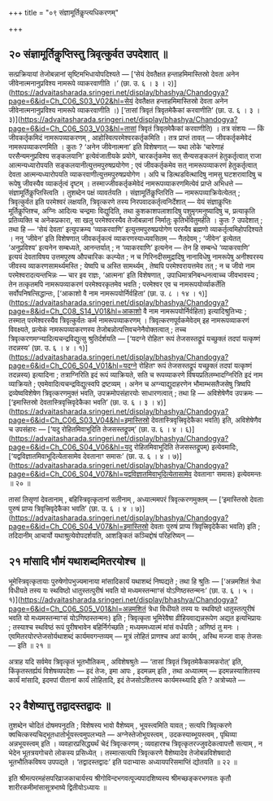 +++
title = "०९ संज्ञामूर्तिकॢप्त्यधिकरणम्"

+++

## २० संज्ञामूर्तिकॢप्तिस्तु त्रिवृत्कुर्वत उपदेशात् ॥

सत्प्रक्रियायां तेजोबन्नानां सृष्टिमभिधायोपदिश्यते — [‘सेयं देवतैक्षत हन्ताहमिमास्तिस्रो देवता अनेन जीवेनात्मनानुप्रविश्य नामरूपे व्याकरवाणीति ।’ (छा. उ. ६ । ३ । २)](https://advaitasharada.sringeri.net/display/bhashya/Chandogya?page=6&id=Ch_C06_S03_V02&hl=सेयं देवतैक्षत हन्ताहमिमास्तिस्रो देवता अनेन जीवेनात्मनानुप्रविश्य नामरूपे व्याकरवाणीति ।) [‘तासां त्रिवृतं त्रिवृतमेकैकां करवाणीति’ (छा. उ. ६ । ३ । ३)](https://advaitasharada.sringeri.net/display/bhashya/Chandogya?page=6&id=Ch_C06_S03_V03&hl=तासां त्रिवृतं त्रिवृतमेकैकां करवाणीति) । तत्र संशयः — किं जीवकर्तृकमिदं नामरूपव्याकरणम् , आहोस्वित्परमेश्वरकर्तृकमिति । तत्र प्राप्तं तावत् — जीवकर्तृकमेवेदं नामरूपव्याकरणमिति । कुतः ? ‘अनेन जीवेनात्मना’ इति विशेषणात् — यथा लोके ‘चारेणाहं परसैन्यमनुप्रविश्य सङ्कलयानि’ इत्येवंजातीयके प्रयोगे, चारकर्तृकमेव सत् सैन्यसङ्कलनं हेतुकर्तृत्वात् राजा आत्मन्यध्यारोपयति सङ्कलयानीत्युत्तमपुरुषप्रयोगेण ; एवं जीवकर्तृकमेव सत् नामरूपव्याकरणं हेतुकर्तृत्वात् देवता आत्मन्यध्यारोपयति व्याकरवाणीत्युत्तमपुरुषप्रयोगेण । अपि च डित्थडवित्थादिषु नामसु घटशरावादिषु च रूपेषु जीवस्यैव व्याकर्तृत्वं दृष्टम् । तस्माज्जीवकर्तृकमेवेदं नामरूपव्याकरणमित्येवं प्राप्ते अभिधत्ते — संज्ञामूर्तिकॢप्तिस्त्विति । तुशब्देन पक्षं व्यावर्तयति । संज्ञामूर्तिकॢप्तिरिति — नामरूपव्याक्रियेत्येतत् ; त्रिवृत्कुर्वत इति परमेश्वरं लक्षयति, त्रिवृत्करणे तस्य निरपवादकर्तृत्वनिर्देशात् — येयं संज्ञाकॢप्तिः मूर्तिकॢप्तिश्च, अग्निः आदित्यः चन्द्रमाः विद्युदिति, तथा कुशकाशपलाशादिषु पशुमृगमनुष्यादिषु च, प्रत्याकृति प्रतिव्यक्ति च अनेकप्रकारा, सा खलु परमेश्वरस्यैव तेजोबन्नानां निर्मातुः कृतिर्भवितुमर्हति । कुतः ? उपदेशात् ; तथा हि — ‘सेयं देवता’ इत्युपक्रम्य ‘व्याकरवाणि’ इत्युत्तमपुरुषप्रयोगेण परस्यैव ब्रह्मणो व्याकर्तृत्वमिहोपदिश्यते । ननु ‘जीवेन’ इति विशेषणात् जीवकर्तृकत्वं व्याकरणस्याध्यवसितम् — नैतदेवम् ; ‘जीवेन’ इत्येतत् ‘अनुप्रविश्य’ इत्यनेन सम्बध्यते, आनन्तर्यात् ; न ‘व्याकरवाणि’ इत्यनेन — तेन हि सम्बन्धे ‘व्याकरवाणि’ इत्ययं देवताविषय उत्तमपुरुष औपचारिकः कल्प्येत ; न च गिरिनदीसमुद्रादिषु नानाविधेषु नामरूपेषु अनीश्वरस्य जीवस्य व्याकरणसामर्थ्यमस्ति ; येष्वपि च अस्ति सामर्थ्यम् , तेष्वपि परमेश्वरायत्तमेव तत् ; न च जीवो नाम परमेश्वरादत्यन्तभिन्नः — चार इव राज्ञः, ‘आत्मना’ इति विशेषणात् , उपाधिमात्रनिबन्धनत्वाच्च जीवभावस्य ; तेन तत्कृतमपि नामरूपव्याकरणं परमेश्वरकृतमेव भवति ; परमेश्वर एव च नामरूपयोर्व्याकर्तेति सर्वोपनिषत्सिद्धान्तः, [‘आकाशो वै नाम नामरूपयोर्निर्वहिता’ (छा. उ. ८ । १४ । १)](https://advaitasharada.sringeri.net/display/bhashya/Chandogya?page=8&id=Ch_C08_S14_V01&hl=आकाशो वै नाम नामरूपयोर्निर्वहिता) इत्यादिश्रुतिभ्यः ; तस्मात् परमेश्वरस्यैव त्रिवृत्कुर्वतः कर्म नामरूपव्याकरणम् । त्रिवृत्करणपूर्वकमेवेदम् इह नामरूपव्याकरणं विवक्ष्यते, प्रत्येकं नामरूपव्याकरणस्य तेजोबन्नोत्पत्तिवचनेनैवोक्तत्वात् ; तच्च त्रिवृत्करणमग्न्यादित्यचन्द्रविद्युत्सु श्रुतिर्दर्शयति — [‘यदग्ने रोहितꣳ रूपं तेजसस्तद्रूपं यच्छुक्लं तदपां यत्कृष्णं तदन्नस्य’ (छा. उ. ६ । ४ । १)](https://advaitasharada.sringeri.net/display/bhashya/Chandogya?page=6&id=Ch_C06_S04_V01&hl=यदग्ने रोहितꣳ रूपं तेजसस्तद्रूपं यच्छुक्लं तदपां यत्कृष्णं तदन्नस्य) इत्यादिना ; तत्राग्निरिति इदं रूपं व्याक्रियते, सति च रूपव्याकरणे विषयप्रतिलम्भादग्निरिति इदं नाम व्याक्रियते ; एवमेवादित्यचन्द्रविद्युत्स्वपि द्रष्टव्यम् । अनेन च अग्न्याद्युदाहरणेन भौमाम्भसतैजसेषु त्रिष्वपि द्रव्येष्वविशेषेण त्रिवृत्करणमुक्तं भवति, उपक्रमोपसंहारयोः साधारणत्वात् ; तथा हि — अविशेषेणैव उपक्रमः — [‘इमास्तिस्रो देवतास्त्रिवृत्त्रिवृदेकैका भवति’ (छा. उ. ६ । ३ । ४)](https://advaitasharada.sringeri.net/display/bhashya/Chandogya?page=6&id=Ch_C06_S03_V04&hl=इमास्तिस्रो देवतास्त्रिवृत्त्रिवृदेकैका भवति) इति, अविशेषेणैव च उपसंहारः — [‘यदु रोहितमिवाभूदिति तेजसस्तद्रूपम्’ (छा. उ. ६ । ४ । ६)](https://advaitasharada.sringeri.net/display/bhashya/Chandogya?page=6&id=Ch_C06_S04_V06&hl=यदु रोहितमिवाभूदिति तेजसस्तद्रूपम्) इत्येवमादिः, [‘यद्वविज्ञातमिवाभूदित्येतासामेव देवतानाꣳ समासः’ (छा. उ. ६ । ४ । ७)](https://advaitasharada.sringeri.net/display/bhashya/Chandogya?page=6&id=Ch_C06_S04_V07&hl=यद्वविज्ञातमिवाभूदित्येतासामेव देवतानाꣳ समासः) इत्येवमन्तः ॥ २० ॥

तासां तिसृणां देवतानाम् , बहिस्त्रिवृत्कृतानां सतीनाम् , अध्यात्ममपरं त्रिवृत्करणमुक्तम् — [‘इमास्तिस्रो देवताः पुरुषं प्राप्य त्रिवृत्त्रिवृदेकैका भवति’ (छा. उ. ६ । ४ । ७)](https://advaitasharada.sringeri.net/display/bhashya/Chandogya?page=6&id=Ch_C06_S04_V07&hl=इमास्तिस्रो देवताः पुरुषं प्राप्य त्रिवृत्त्रिवृदेकैका भवति) इति ; तदिदानीम् आचार्यो यथाश्रुत्येवोपदर्शयति, आशङ्कितं कञ्चिद्दोषं परिहरिष्यन् —

## २१ मांसादि भौमं यथाशब्दमितरयोश्च ॥

भूमेस्त्रिवृत्कृतायाः पुरुषेणोपभुज्यमानाया मांसादिकार्यं यथाशब्दं निष्पद्यते ; तथा हि श्रुतिः — [‘अन्नमशितं त्रेधा विधीयते तस्य यः स्थविष्ठो धातुस्तत्पुरीषं भवति यो मध्यमस्तन्माꣳसं योऽणिष्ठस्तन्मनः’ (छा. उ. ६ । ५ । १)](https://advaitasharada.sringeri.net/display/bhashya/Chandogya?page=6&id=Ch_C06_S05_V01&hl=अन्नमशितं त्रेधा विधीयते तस्य यः स्थविष्ठो धातुस्तत्पुरीषं भवति यो मध्यमस्तन्माꣳसं योऽणिष्ठस्तन्मनः) इति ; त्रिवृत्कृता भूमिरेवैषा व्रीहियवाद्यन्नरूपेण अद्यत इत्यभिप्रायः ; तस्याश्च स्थविष्ठं रूपं पुरीषभावेन बहिर्निर्गच्छति ; मध्यममध्यात्मं मांसं वर्धयति ; अणिष्ठं तु मनः । एवमितरयोरप्तेजसोर्यथाशब्दं कार्यमवगन्तव्यम् — मूत्रं लोहितं प्राणश्च अपां कार्यम् , अस्थि मज्जा वाक् तेजसः — इति ॥ २१ ॥

अत्राह यदि सर्वमेव त्रिवृत्कृतं भूतभौतिकम् , अविशेषश्रुतेः — ‘तासां त्रिवृतं त्रिवृतमेकैकामकरोत्’ इति, किंकृतस्तर्ह्ययं विशेषव्यपदेशः — इदं तेजः, इमा आपः , इदमन्नम् इति , तथा अध्यात्मम् — इदमन्नस्याशितस्य कार्यं मांसादि, इदमपां पीतानां कार्यं लोहितादि, इदं तेजसोऽशितस्य कार्यमस्थ्यादि इति ? अत्रोच्यते —

## २२ वैशेष्यात्तु तद्वादस्तद्वादः ॥

तुशब्देन चोदितं दोषमपनुदति ; विशेषस्य भावो वैशेष्यम् , भूयस्त्वमिति यावत् ; सत्यपि त्रिवृत्करणे क्वचित्कस्यचिद्भूतधातोर्भूयस्त्वमुपलभ्यते — अग्नेस्तेजोभूयस्त्वम् , उदकस्याब्भूयस्त्वम् , पृथिव्या अन्नभूयस्त्वम् इति । व्यवहारप्रसिद्ध्यर्थं चेदं त्रिवृत्करणम् ; व्यवहारश्च त्रिवृत्कृतरज्जुवदेकत्वापत्तौ सत्याम् , न भेदेन भूतत्रयगोचरो लोकस्य प्रसिध्येत् । तस्मात्सत्यपि त्रिवृत्करणे वैशेष्यादेव तेजोबन्नविशेषवादो भूतभौतिकविषय उपपद्यते । ‘तद्वादस्तद्वादः’ इति पदाभ्यासः अध्यायपरिसमाप्तिं द्योतयति ॥ २२ ॥

इति श्रीमत्परमहंसपरिव्राजकाचार्यस्य श्रीगोविन्दभगवत्पूज्यपादशिष्यस्य श्रीमच्छङ्करभगवतः कृतौ शारीरकमीमांसासूत्रभाष्ये द्वितीयोऽध्यायः ॥
